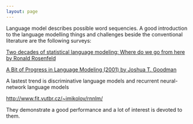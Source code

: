 ```yaml
---
layout: page 
---
```

Language model describes possible word sequencies. A good introduction to the language modelling things and challenges beside the conventional literature are the following surveys:

[ Two decades of statistical language modeling: Where do we go from here by Ronald Rosenfeld](http://citeseerx.ist.psu.edu/viewdoc/summary?doi=10.1.1.140.5518 )

[ A Bit of Progress in Language Modeling (2001) by Joshua T. Goodman](http://citeseerx.ist.psu.edu/viewdoc/summary?doi=10.1.1.23.892 )

A lastest trend is discriminative language models and recurrent neural-network language models

http://www.fit.vutbr.cz/~imikolov/rnnlm/

They demonstrate a good performance and a lot of interest is devoted to them.

